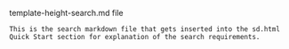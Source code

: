 template-height-search.md file

    This is the search markdown file that gets inserted into the sd.html Quick Start section for explanation of the search requirements.
    
